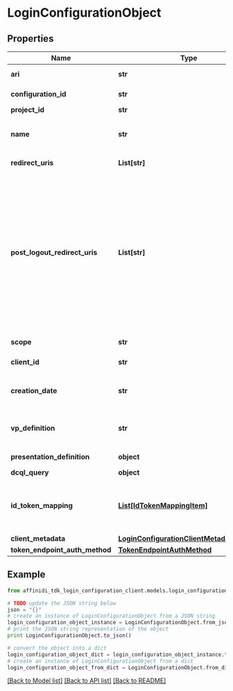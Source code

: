 # LoginConfigurationObject

## Properties

| Name                           | Type                                                                                    | Description                                                                                                                                                                                                     | Notes      |
| ------------------------------ | --------------------------------------------------------------------------------------- | --------------------------------------------------------------------------------------------------------------------------------------------------------------------------------------------------------------- | ---------- |
| **ari**                        | **str**                                                                                 | Configuration ari                                                                                                                                                                                               |
| **configuration_id**           | **str**                                                                                 | Configuration id                                                                                                                                                                                                | [optional] |
| **project_id**                 | **str**                                                                                 | Project id                                                                                                                                                                                                      |
| **name**                       | **str**                                                                                 | User defined login configuration name                                                                                                                                                                           |
| **redirect_uris**              | **List[str]**                                                                           | OAuth 2.0 Redirect URIs                                                                                                                                                                                         | [optional] |
| **post_logout_redirect_uris**  | **List[str]**                                                                           | Post Logout Redirect URIs, Used to redirect the user&#39;s browser to a specified URL after the logout process is complete. Must match the domain, port, scheme of at least one of the registered redirect URIs | [optional] |
| **scope**                      | **str**                                                                                 | OAuth 2.0 Client Scope                                                                                                                                                                                          | [optional] |
| **client_id**                  | **str**                                                                                 | OAuth 2.0 Client ID                                                                                                                                                                                             | [optional] |
| **creation_date**              | **str**                                                                                 | OAuth 2.0 Client Creation Date                                                                                                                                                                                  |
| **vp_definition**              | **str**                                                                                 | VP definition in JSON stringify format                                                                                                                                                                          | [optional] |
| **presentation_definition**    | **object**                                                                              | Presentation Definition                                                                                                                                                                                         | [optional] |
| **dcql_query**                 | **object**                                                                              | DCQL query                                                                                                                                                                                                      | [optional] |
| **id_token_mapping**           | [**List[IdTokenMappingItem]**](IdTokenMappingItem.md)                                   | Fields name/path mapping between the vp_token and the id_token                                                                                                                                                  |
| **client_metadata**            | [**LoginConfigurationClientMetadataOutput**](LoginConfigurationClientMetadataOutput.md) |                                                                                                                                                                                                                 |
| **token_endpoint_auth_method** | [**TokenEndpointAuthMethod**](TokenEndpointAuthMethod.md)                               |                                                                                                                                                                                                                 |

## Example

```python
from affinidi_tdk_login_configuration_client.models.login_configuration_object import LoginConfigurationObject

# TODO update the JSON string below
json = "{}"
# create an instance of LoginConfigurationObject from a JSON string
login_configuration_object_instance = LoginConfigurationObject.from_json(json)
# print the JSON string representation of the object
print LoginConfigurationObject.to_json()

# convert the object into a dict
login_configuration_object_dict = login_configuration_object_instance.to_dict()
# create an instance of LoginConfigurationObject from a dict
login_configuration_object_from_dict = LoginConfigurationObject.from_dict(login_configuration_object_dict)
```

[[Back to Model list]](../README.md#documentation-for-models) [[Back to API list]](../README.md#documentation-for-api-endpoints) [[Back to README]](../README.md)

